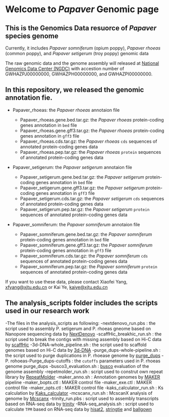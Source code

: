 # Welcome to _Papaver_ Genomic page

## This is the Genomics Data resuorce of _Papaver_ species genome

Currently, it includes _Papaver somniferum_ (opium poppy), _Papaver rhoeas_ (common poppy), and _Papaver setigerum_ (troy poppy) genomic data

The raw genomic data and the genome assembly will released at [National Genomics Data Center (NGDC)](https://bigd.big.ac.cn) with accestion number of GWHAZPJ00000000, GWHAZPH00000000, and GWHAZPI00000000.

## In this repository, we released the genomic annotation fie.

- Papaver_rhoeas: the _Papaver rhoeas_ annotaion file
  - Papaver_rhoeas.gene.bed.tar.gz: the _Papaver rhoeas_ protein-coding genes annotation in `bed` file
  - Papaver_rhoeas.gene.gff3.tar.gz: the _Papaver rhoeas_ protein-coding genes annotation in `gff3` file
  - Papaver_rhoeas.cds.tar.gz: the _Papaver rhoeas_ `cds` sequences of annotated protein-coding genes data
  - Papaver_rhoeas.pep.tar.gz: the _Papaver rhoeas_ `protein` sequences of annotated protein-coding genes data

- Papaver_setigerum: the _Papaver setigerum_ annotaion file
  - Papaver_setigerum.gene.bed.tar.gz: the _Papaver setigerum_ protein-coding genes annotation in `bed` file
  - Papaver_setigerum.gene.gff3.tar.gz: the _Papaver setigerum_ protein-coding genes annotation in `gff3` file
  - Papaver_setigerum.cds.tar.gz: the _Papaver setigerum_ `cds` sequences of annotated protein-coding genes data
  - Papaver_setigerum.pep.tar.gz: the _Papaver setigerum_ `protein` sequences of annotated protein-coding genes data
  
- Papaver_somniferum: the _Papaver somniferum_ annotaion file
  - Papaver_somniferum.gene.bed.tar.gz: the _Papaver somniferum_ protein-coding genes annotation in `bed` file
  - Papaver_somniferum.gene.gff3.tar.gz: the _Papaver somniferum_ protein-coding genes annotation in `gff3` file
  - Papaver_somniferum.cds.tar.gz: the _Papaver somniferum_ `cds` sequences of annotated protein-coding genes data
  - Papaver_somniferum.pep.tar.gz: the _Papaver somniferum_ `protein` sequences of annotated protein-coding genes data


If you want to use these data, please contact Xiaofei Yang, xfyang@xjtu.edu.cn or Kai Ye, kaiye@xjtu.edu.cn 


## The analysis_scripts folder includes the scripts used in our research work

 -The files in the analysis_scripts as following:
  -nextdenovo_run.pbs  : the script used to assembly P. setigerum and P. rhoeas gneome based on Nanopore sequencing data by [NextDenovo](https://github.com/Nextomics/NextDenovo)
  -scaffHic_breakhic_run.sh : the script used to break the contigs with missing assembly based on Hi-C data by [scaffHic](https://github.com/wtsi-hpag/scaffHiC)
  -3d-DNA-whole_pipeline.sh : the script used to scaffold genomes based on Hi-C data by [3d-DNA](https://github.com/aidenlab/3d-dna)
  -purge_dups-whole-pipeline.sh : the script used to purge duplications in P. rhoease genome by [purge_dups](https://github.com/dfguan/purge_dups)
  -P. rohoeas-Purge_dups-cutoffs  : the `cutoffs` parameters used in P. rhoeas genome purge_dups
  -busco3_evaluation.sh  : [busco](https://busco-archive.ezlab.org/v3/) evaluation of the genome assembly 
  -repetmolder_run.sh  : script used to construt own repeat library by [RepeatMolder](http://www.repeatmasker.org/RepeatModeler/)
  -maker_anno.sh : Annotation genomes by [MAKER](http://www.yandell-lab.org/software/maker.html) pipeline
    -maker_bopts.ctl   : MAKER control file
    -maker_exe.ctl : MAKER control file
    -maker_opts.ctl : MAKER control file
  -kaks_calculator_run.sh  : Ks calculation by [Kaks_calculator](https://bigd.big.ac.cn/tools/kaks)
  -mcscanx_run.sh : McscanX analysis of genome by [Mcscanx](https://github.com/wyp1125/MCScanx)
  -trinity_run.pbs : script used to assembly transcripts based on RNA-seq data by [trinity](https://rnabio.org/module-06-trinity/0006/02/01/Trinity_Assembly_And_Analysis/)
  -RNA-seq_analysis.sh : script used to calculate `TPM` based on RNA-seq data by [hisat2](https://daehwankimlab.github.io/hisat2/), [stringtie](http://ccb.jhu.edu/software/stringtie/) and [ballgown](https://github.com/alyssafrazee/ballgown)
